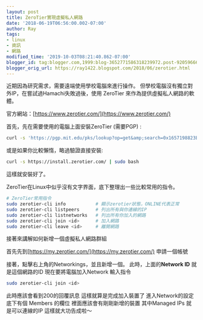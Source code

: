 ```yaml
---
layout: post
title: ZeroTier實現虛擬私人網路
date: '2018-06-19T06:56:00.002-07:00'
author: Ray
tags:
- linux
- 資訊
- 網路
modified_time: '2019-10-03T08:21:40.862-07:00'
blogger_id: tag:blogger.com,1999:blog-3652771586318239972.post-9205966645639369479
blogger_orig_url: https://ray1422.blogspot.com/2018/06/zerotier.html
---
```


近期因為研究需求，需要遠端使用學校電腦來進行操作。  但學校電腦沒有獨立對外IP，在嘗試過Hamachi失敗過後，使用 ZeroTier 來作為提供虛擬私人網路的軟體。

官方網站：[https://www.zerotier.com/](https://www.zerotier.com/)

首先，先在需要使用的電腦上面安裝ZeroTier (需要PGP) :

```bash
curl -s 'https://pgp.mit.edu/pks/lookup?op=get&amp;search=0x1657198823E52A61' | gpg --import &amp;&amp; \  if z=$(curl -s 'https://install.zerotier.com/' | gpg); then echo "$z" | sudo bash; fi
```
或是如果你比較懶惰，略過驗證直接安裝:
```bash
curl -s https://install.zerotier.com/ | sudo bash
```
這樣就安裝好了。

ZeroTier在Linux中似乎沒有文字界面，底下整理出一些比較常用的指令。
```bash
# ZeroTier常用指令  
sudo zerotier-cli info           # 顯示zerotier狀態，ONLINE代表正常  
sudo zerotier-cli listpeers      # 列出所有與你連線的IP  
sudo zerotier-cli listnetworks   # 列出所有你加入的網路  
sudo zerotier-cli join <id>      # 加入網路  
sudo zerotier-cli leave <id>     # 離開網路
```
接著來講解如何新增一個虛擬私人網路群組    

首先先到[https://my.zerotier.com/](https://my.zerotier.com/) 申請一個帳號

接著，點擊右上角的Networkings，並且新增一個。
此時，上面的**Network ID** 就是這個網路的ID
現在要將電腦加入Network    輸入指令  

```bash
sudo zerotier-cli join <id>
```
此時應該會看到200的回覆訊息  這樣就算是完成加入裝置了    進入Network的設定 底下有個 Members 的欄位  裡面應該會有剛剛新增的裝置  其中Managed IPs 就是可以連線的IP    這樣就大功告成啦～